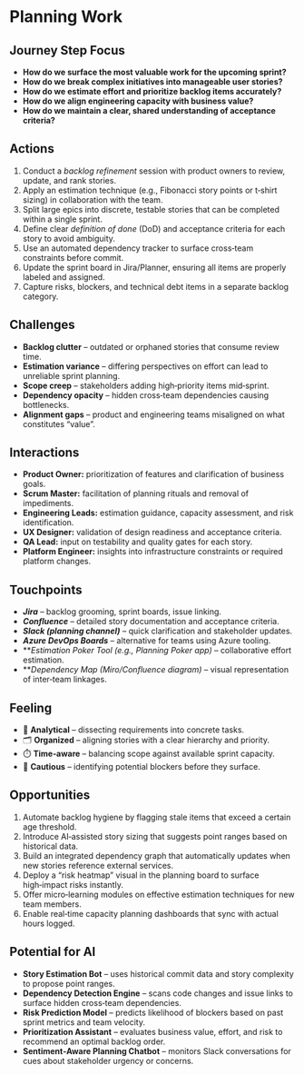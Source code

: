# Planning Work

## Journey Step Focus
- **How do we surface the most valuable work for the upcoming sprint?**
- **How do we break complex initiatives into manageable user stories?**
- **How do we estimate effort and prioritize backlog items accurately?**
- **How do we align engineering capacity with business value?**
- **How do we maintain a clear, shared understanding of acceptance criteria?**

## Actions
1. Conduct a *backlog refinement* session with product owners to review, update, and rank stories.  
2. Apply an estimation technique (e.g., Fibonacci story points or t‑shirt sizing) in collaboration with the team.  
3. Split large epics into discrete, testable stories that can be completed within a single sprint.  
4. Define clear *definition of done* (DoD) and acceptance criteria for each story to avoid ambiguity.  
5. Use an automated dependency tracker to surface cross‑team constraints before commit.  
6. Update the sprint board in Jira/Planner, ensuring all items are properly labeled and assigned.  
7. Capture risks, blockers, and technical debt items in a separate backlog category.  

## Challenges
- **Backlog clutter** – outdated or orphaned stories that consume review time.  
- **Estimation variance** – differing perspectives on effort can lead to unreliable sprint planning.  
- **Scope creep** – stakeholders adding high‑priority items mid‑sprint.  
- **Dependency opacity** – hidden cross‑team dependencies causing bottlenecks.  
- **Alignment gaps** – product and engineering teams misaligned on what constitutes “value”.

## Interactions
- **Product Owner:** prioritization of features and clarification of business goals.  
- **Scrum Master:** facilitation of planning rituals and removal of impediments.  
- **Engineering Leads:** estimation guidance, capacity assessment, and risk identification.  
- **UX Designer:** validation of design readiness and acceptance criteria.  
- **QA Lead:** input on testability and quality gates for each story.  
- **Platform Engineer:** insights into infrastructure constraints or required platform changes.

## Touchpoints
- ***Jira*** – backlog grooming, sprint boards, issue linking.  
- ***Confluence*** – detailed story documentation and acceptance criteria.  
- ***Slack (planning channel)*** – quick clarification and stakeholder updates.  
- ***Azure DevOps Boards*** – alternative for teams using Azure tooling.  
- ***Estimation Poker Tool (e.g., Planning Poker app)* – collaborative effort estimation.  
- ***Dependency Map (Miro/Confluence diagram)* – visual representation of inter‑team linkages.  

## Feeling
- 🤔 **Analytical** – dissecting requirements into concrete tasks.  
- 🗂️ **Organized** – aligning stories with a clear hierarchy and priority.  
- ⏱️ **Time‑aware** – balancing scope against available sprint capacity.  
- 🚧 **Cautious** – identifying potential blockers before they surface.  

## Opportunities
1. Automate backlog hygiene by flagging stale items that exceed a certain age threshold.  
2. Introduce AI‑assisted story sizing that suggests point ranges based on historical data.  
3. Build an integrated dependency graph that automatically updates when new stories reference external services.  
4. Deploy a “risk heatmap” visual in the planning board to surface high‑impact risks instantly.  
5. Offer micro‑learning modules on effective estimation techniques for new team members.  
6. Enable real‑time capacity planning dashboards that sync with actual hours logged.  

## Potential for AI
- **Story Estimation Bot** – uses historical commit data and story complexity to propose point ranges.  
- **Dependency Detection Engine** – scans code changes and issue links to surface hidden cross‑team dependencies.  
- **Risk Prediction Model** – predicts likelihood of blockers based on past sprint metrics and team velocity.  
- **Prioritization Assistant** – evaluates business value, effort, and risk to recommend an optimal backlog order.  
- **Sentiment‑Aware Planning Chatbot** – monitors Slack conversations for cues about stakeholder urgency or concerns.
